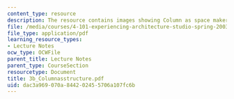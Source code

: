 ```yaml
---
content_type: resource
description: The resource contains images showing Column as space maker.
file: /media/courses/4-101-experiencing-architecture-studio-spring-2003/dac3a969070a844202455706a107fc6b_3b_Columnasstructure.pdf
file_type: application/pdf
learning_resource_types:
- Lecture Notes
ocw_type: OCWFile
parent_title: Lecture Notes
parent_type: CourseSection
resourcetype: Document
title: 3b_Columnasstructure.pdf
uid: dac3a969-070a-8442-0245-5706a107fc6b
---
```


